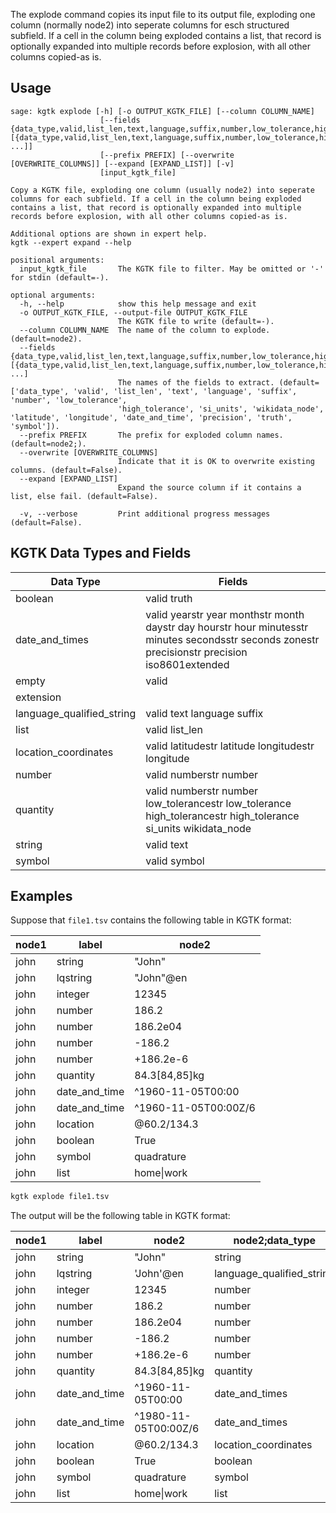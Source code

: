 The explode command copies its input file to its output file, exploding one
column (normally node2) into seperate columns for esch structured subfield. If
a cell in the column being exploded contains a list, that record is optionally
expanded into multiple records before explosion, with all other columns
copied-as is.

## Usage

```
sage: kgtk explode [-h] [-o OUTPUT_KGTK_FILE] [--column COLUMN_NAME]
                    [--fields {data_type,valid,list_len,text,language,suffix,number,low_tolerance,high_tolerance,si_units,wikidata_node,latitude,longitude,date_and_time,precision,truth,symbol} [{data_type,valid,list_len,text,language,suffix,number,low_tolerance,high_tolerance,si_units,wikidata_node,latitude,longitude,date_and_time,precision,truth,symbol} ...]]
                    [--prefix PREFIX] [--overwrite [OVERWRITE_COLUMNS]] [--expand [EXPAND_LIST]] [-v]
                    [input_kgtk_file]

Copy a KGTK file, exploding one column (usually node2) into seperate columns for each subfield. If a cell in the column being exploded contains a list, that record is optionally expanded into multiple records before explosion, with all other columns copied-as is.

Additional options are shown in expert help.
kgtk --expert expand --help

positional arguments:
  input_kgtk_file       The KGTK file to filter. May be omitted or '-' for stdin (default=-).

optional arguments:
  -h, --help            show this help message and exit
  -o OUTPUT_KGTK_FILE, --output-file OUTPUT_KGTK_FILE
                        The KGTK file to write (default=-).
  --column COLUMN_NAME  The name of the column to explode. (default=node2).
  --fields {data_type,valid,list_len,text,language,suffix,number,low_tolerance,high_tolerance,si_units,wikidata_node,latitude,longitude,date_and_time,precision,truth,symbol} [{data_type,valid,list_len,text,language,suffix,number,low_tolerance,high_tolerance,si_units,wikidata_node,latitude,longitude,date_and_time,precision,truth,symbol} ...]
                        The names of the fields to extract. (default=['data_type', 'valid', 'list_len', 'text', 'language', 'suffix', 'number', 'low_tolerance',
                        'high_tolerance', 'si_units', 'wikidata_node', 'latitude', 'longitude', 'date_and_time', 'precision', 'truth', 'symbol']).
  --prefix PREFIX       The prefix for exploded column names. (default=node2;).
  --overwrite [OVERWRITE_COLUMNS]
                        Indicate that it is OK to overwrite existing columns. (default=False).
  --expand [EXPAND_LIST]
                        Expand the source column if it contains a list, else fail. (default=False).

  -v, --verbose         Print additional progress messages (default=False).
```

## KGTK Data Types and Fields

| Data Type                 | Fields                      |
| ------------------------- | --------------------------- |
| boolean                   | valid truth                 |
| date_and_times            | valid yearstr year monthstr month daystr day hourstr hour minutesstr minutes secondsstr seconds zonestr precisionstr precision iso8601extended |
| empty                     | valid                       |
| extension                 |                             |
| language_qualified_string | valid text language suffix  |
| list                      | valid list_len              |
| location_coordinates      | valid latitudestr latitude longitudestr longitude |
| number                    | valid numberstr number      |
| quantity                  | valid numberstr number low_tolerancestr low_tolerance high_tolerancestr high_tolerance si_units wikidata_node |
| string                    | valid text                  |
| symbol                    | valid symbol                |

## Examples

Suppose that `file1.tsv` contains the following table in KGTK format:

| node1 | label         | node2         |
| ----- | ------------- | ------------- |
| john  | string        | "John"        |
| john  | lqstring      | "John"@en     |
| john  | integer       | 12345         |
| john  | number        | 186.2         |
| john  | number        | 186.2e04      |
| john  | number        | -186.2        |
| john  | number        | +186.2e-6     |
| john  | quantity      | 84.3[84,85]kg |
| john  | date_and_time | ^1960-11-05T00:00 |
| john  | date_and_time | ^1960-11-05T00:00Z/6 |
| john  | location      | @60.2/134.3   |
| john  | boolean       | True          |
| john  | symbol        | quadrature    |
| john  | list          | home\|work    |


```bash
kgtk explode file1.tsv
```

The output will be the following table in KGTK format:

| node1 | label | node2 | node2;data_type | node2;valid | node2;list_len | node2;text | node2;language | node2;suffix | node2;number | node2;low_tolerance | node2;high_tolerance | node2;si_units | node2;wikidata_node | node2;latitude | node2;longitude | node2;date_and_time | node2;precision | node2;truth | node2;symbol |
| -- | -- | -- | -- | -- | -- | -- | -- | -- | -- | -- | -- | -- | -- | -- | -- | -- | -- | -- | -- |
| john | string | "John" | string | True | 0 | "John" |  |  |  |  |  |  |  |  |  |  |  |  |  |
| john | lqstring | 'John'@en | language_qualified_string | True | 0 | "John" | en |  |  |  |  |  |  |  |  |  |  |  |  |
| john | integer | 12345 | number | True | 0 |  |  |  | 12345 |  |  |  |  |  |  |  |  |  |  |
| john | number | 186.2 | number | True | 0 |  |  |  | 186.2 |  |  |  |  |  |  |  |  |  |  |
| john | number | 186.2e04 | number | True | 0 |  |  |  | 1862000.0 |  |  |  |  |  |  |  |  |  |  |
| john | number | -186.2 | number | True | 0 |  |  |  | -186.2 |  |  |  |  |  |  |  |  |  |  |
| john | number | +186.2e-6 | number | True | 0 |  |  |  | 0.0001862 |  |  |  |  |  |  |  |  |  |  |
| john | quantity | 84.3[84,85]kg | quantity | True | 0 |  |  |  | 84.3 | 84.0 | 85.0 | kg |  |  |  |  |  |  |  |
| john | date_and_time | ^1960-11-05T00:00 | date_and_times | True | 0 |  |  |  |  |  |  |  |  |  |  | "1960-11-05T00:00" |  |  |  |
| john | date_and_time | ^1980-11-05T00:00Z/6 | date_and_times | True | 0 |  |  |  |  |  |  |  |  |  |  | "1980-11-05T00:00Z" | 6 |  |  |
| john | location | @60.2/134.3 | location_coordinates | True | 0 |  |  |  |  |  |  |  |  | 60.2 | 134.3 |  |  |  |  |
| john | boolean | True | boolean | True | 0 |  |  |  |  |  |  |  |  |  |  |  |  | True |  |
| john | symbol | quadrature | symbol | True | 0 |  |  |  |  |  |  |  |  |  |  |  |  |  | quadrature |
| john | list | home\|work | list | True | 2 |  |  |  |  |  |  |  |  |  |  |  |  |  |  |
